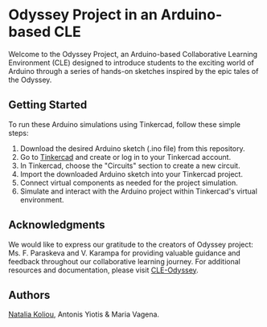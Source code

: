 # Odyssey Project in an Arduino-based CLE
Welcome to the Odyssey Project, an Arduino-based Collaborative Learning Environment (CLE) designed to introduce students to the exciting world of Arduino through a series of hands-on sketches inspired by the epic tales of the Odyssey.

## Getting Started
To run these Arduino simulations using Tinkercad, follow these simple steps:

1. Download the desired Arduino sketch (.ino file) from this repository.
2. Go to [Tinkercad](https://www.tinkercad.com/) and create or log in to your Tinkercad account.
3. In Tinkercad, choose the "Circuits" section to create a new circuit.
4. Import the downloaded Arduino sketch into your Tinkercad project.
5. Connect virtual components as needed for the project simulation.
6. Simulate and interact with the Arduino project within Tinkercad's virtual environment.

## Acknowledgments
We would like to express our gratitude to the creators of Odyssey project: Ms. F. Paraskeva and V. Karampa for providing valuable guidance and feedback throughout our collaborative learning journey. For additional resources and documentation, please visit [CLE-Odyssey](https://learning-paths.wixsite.com/cle2020).

## Authors
[Natalia Koliou](https://www.linkedin.com/in/natalia-koliou-b37b01197/), Antonis Yiotis & Maria Vagena.
